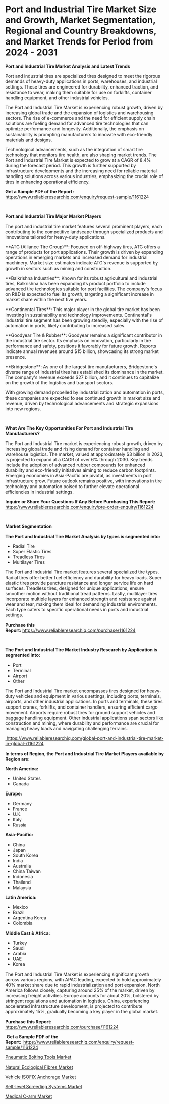 <p><h1>Port and Industrial Tire Market Size and Growth, Market Segmentation, Regional and Country Breakdowns, and Market Trends for Period from 2024 -  2031</h1></p><p><strong>Port and Industrial Tire Market Analysis and Latest Trends</strong></p>
<p><p>Port and industrial tires are specialized tires designed to meet the rigorous demands of heavy-duty applications in ports, warehouses, and industrial settings. These tires are engineered for durability, enhanced traction, and resistance to wear, making them suitable for use on forklifts, container handling equipment, and other industrial vehicles.</p><p>The Port and Industrial Tire Market is experiencing robust growth, driven by increasing global trade and the expansion of logistics and warehousing sectors. The rise of e-commerce and the need for efficient supply chain solutions are fueling demand for advanced tire technologies that can optimize performance and longevity. Additionally, the emphasis on sustainability is prompting manufacturers to innovate with eco-friendly materials and designs.</p><p>Technological advancements, such as the integration of smart tire technology that monitors tire health, are also shaping market trends. The Port and Industrial Tire Market is expected to grow at a CAGR of 8.4% during the forecast period. This growth is further supported by infrastructure developments and the increasing need for reliable material handling solutions across various industries, emphasizing the crucial role of tires in enhancing operational efficiency.</p></p>
<p><strong>Get a Sample PDF of the Report:&nbsp;</strong> <a href="https://www.reliableresearchiq.com/enquiry/request-sample/1161224?utm_campaign=1546&utm_medium=2&utm_source=Github&utm_content=ia&utm_term=11102024&utm_id=port-and-industrial-tire">https://www.reliableresearchiq.com/enquiry/request-sample/1161224</a></p>
<p>&nbsp;</p>
<p><strong>Port and Industrial Tire Major Market Players</strong></p>
<p><p>The port and industrial tire market features several prominent players, each contributing to the competitive landscape through specialized products and innovations tailored for heavy-duty applications.</p><p>**ATG (Alliance Tire Group)**: Focused on off-highway tires, ATG offers a range of products for port applications. Their growth is driven by expanding operations in emerging markets and increased demand for industrial machinery. Market size estimates indicate ATG's revenue is supported by growth in sectors such as mining and construction.</p><p>**Balkrishna Industries**: Known for its robust agricultural and industrial tires, Balkrishna has been expanding its product portfolio to include advanced tire technologies suitable for port facilities. The company's focus on R&D is expected to fuel its growth, targeting a significant increase in market share within the next five years.</p><p>**Continental Tires**: This major player in the global tire market has been investing in sustainability and technology improvements. Continental's industrial tire segment has been growing steadily, especially with the rise of automation in ports, likely contributing to increased sales.</p><p>**Goodyear Tire & Rubber**: Goodyear remains a significant contributor in the industrial tire sector. Its emphasis on innovation, particularly in tire performance and safety, positions it favorably for future growth. Reports indicate annual revenues around $15 billion, showcasing its strong market presence.</p><p>**Bridgestone**: As one of the largest tire manufacturers, Bridgestone's diverse range of industrial tires has established its dominance in the market. The company's revenue exceeds $27 billion, and it continues to capitalize on the growth of the logistics and transport sectors.</p><p>With growing demand propelled by industrialization and automation in ports, these companies are expected to see continued growth in market size and revenue, driven by technological advancements and strategic expansions into new regions.</p></p>
<p>&nbsp;</p>
<p><strong>What Are The Key Opportunities For Port and Industrial Tire Manufacturers?</strong></p>
<p><p>The Port and Industrial Tire market is experiencing robust growth, driven by increasing global trade and rising demand for container handling and warehouse logistics. The market, valued at approximately $3 billion in 2023, is projected to expand at a CAGR of over 6% through 2030. Key trends include the adoption of advanced rubber compounds for enhanced durability and eco-friendly initiatives aiming to reduce carbon footprints. Emerging economies in Asia-Pacific are pivotal, as investments in port infrastructure grow. Future outlook remains positive, with innovations in tire technology and automation poised to further elevate operational efficiencies in industrial settings.</p></p>
<p><strong>Inquire or Share Your Questions If Any Before Purchasing This Report:</strong> <a href="https://www.reliableresearchiq.com/enquiry/pre-order-enquiry/1161224?utm_campaign=1546&utm_medium=2&utm_source=Github&utm_content=ia&utm_term=11102024&utm_id=port-and-industrial-tire">https://www.reliableresearchiq.com/enquiry/pre-order-enquiry/1161224</a></p>
<p>&nbsp;</p>
<p><strong>Market Segmentation</strong></p>
<p><strong>The Port and Industrial Tire Market Analysis by types is segmented into:</strong></p>
<p><ul><li>Radial Tire</li><li>Super Elastic Tires</li><li>Treadless Tires</li><li>Multilayer Tires</li></ul></p>
<p><p>The Port and Industrial Tire market features several specialized tire types. Radial tires offer better fuel efficiency and durability for heavy loads. Super elastic tires provide puncture resistance and longer service life on hard surfaces. Treadless tires, designed for unique applications, ensure smoother motion without traditional tread patterns. Lastly, multilayer tires incorporate multiple layers for enhanced strength and resistance against wear and tear, making them ideal for demanding industrial environments. Each type caters to specific operational needs in ports and industrial settings.</p></p>
<p><strong>Purchase this Report:&nbsp;</strong><a href="https://www.reliableresearchiq.com/purchase/1161224?utm_campaign=1546&utm_medium=2&utm_source=Github&utm_content=ia&utm_term=11102024&utm_id=port-and-industrial-tire">https://www.reliableresearchiq.com/purchase/1161224</a></p>
<p>&nbsp;</p>
<p><strong>The Port and Industrial Tire Market Industry Research by Application is segmented into:</strong></p>
<p><ul><li>Port</li><li>Terminal</li><li>Airport</li><li>Other</li></ul></p>
<p><p>The Port and Industrial Tire market encompasses tires designed for heavy-duty vehicles and equipment in various settings, including ports, terminals, airports, and other industrial applications. In ports and terminals, these tires support cranes, forklifts, and container handlers, ensuring efficient cargo movement. Airports require robust tires for ground support vehicles and baggage handling equipment. Other industrial applications span sectors like construction and mining, where durability and performance are crucial for managing heavy loads and navigating challenging terrains.</p></p>
<p><a href="https://www.reliableresearchiq.com/global-port-and-industrial-tire-market-in-global-r1161224?utm_campaign=1546&utm_medium=2&utm_source=Github&utm_content=ia&utm_term=11102024&utm_id=port-and-industrial-tire">&nbsp;https://www.reliableresearchiq.com/global-port-and-industrial-tire-market-in-global-r1161224</a></p>
<p><strong>In terms of Region, the Port and Industrial Tire Market Players available by Region are:</strong></p>
<p>
    <p> <strong> North America: </strong>
        <ul>
            <li>United States</li>
            <li>Canada</li>
        </ul>
        </p> 
    <p> <strong> Europe: </strong>
        <ul>
            <li>Germany</li>
            <li>France</li>
            <li>U.K.</li>
            <li>Italy</li>
            <li>Russia</li>
        </ul>
        </p> 
    <p> <strong> Asia-Pacific: </strong>
        <ul>
            <li>China</li>
            <li>Japan</li>
            <li>South Korea</li>
            <li>India</li>
            <li>Australia</li>
            <li>China Taiwan</li>
            <li>Indonesia</li>
            <li>Thailand</li>
            <li>Malaysia</li>
        </ul>
        </p> 
    <p> <strong> Latin America: </strong>
        <ul>
            <li>Mexico</li>
            <li>Brazil</li>
            <li>Argentina Korea</li>
            <li>Colombia</li>
        </ul>
        </p> 
    <p> <strong> Middle East & Africa: </strong>
        <ul>
            <li>Turkey</li>
            <li>Saudi</li>
            <li>Arabia</li>
            <li>UAE</li>
            <li>Korea</li>
        </ul>
    </p>
    </p>
<p><p>The Port and Industrial Tire Market is experiencing significant growth across various regions, with APAC leading, expected to hold approximately 40% market share due to rapid industrialization and port expansion. North America follows closely, capturing around 25% of the market, driven by increasing freight activities. Europe accounts for about 20%, bolstered by stringent regulations and automation in logistics. China, experiencing accelerated infrastructure development, is projected to contribute approximately 15%, gradually becoming a key player in the global market.</p></p>
<p><strong>Purchase this Report: </strong><a href="https://www.reliableresearchiq.com/purchase/1161224?utm_campaign=1546&utm_medium=2&utm_source=Github&utm_content=ia&utm_term=11102024&utm_id=port-and-industrial-tire">https://www.reliableresearchiq.com/purchase/1161224</a></p>
<p>&nbsp;<strong>Get a Sample PDF of the Report:&nbsp;&nbsp;</strong><a href="https://www.reliableresearchiq.com/enquiry/request-sample/1161224?utm_campaign=1546&utm_medium=2&utm_source=Github&utm_content=ia&utm_term=11102024&utm_id=port-and-industrial-tire">https://www.reliableresearchiq.com/enquiry/request-sample/1161224</a></p>
<p><strong></strong></p>
<p><p><a href="https://www.linkedin.com/pulse/pneumatic-bolting-tools-market2024-2031-industry-insights-7htsc?utm_campaign=1546&utm_medium=2&utm_source=Github&utm_content=ia&utm_term=11102024&utm_id=port-and-industrial-tire">Pneumatic Bolting Tools Market</a></p><p><a href="https://www.linkedin.com/pulse/booming-natural-ecological-fibres-market-sector-analysis-growth-ai1zf?utm_campaign=1546&utm_medium=2&utm_source=Github&utm_content=ia&utm_term=11102024&utm_id=port-and-industrial-tire">Natural Ecological Fibres Market</a></p><p><a href="https://www.linkedin.com/pulse/vehicle-isofix-anchorage-market-outlook-share-analysis-6vdke?utm_campaign=1546&utm_medium=2&utm_source=Github&utm_content=ia&utm_term=11102024&utm_id=port-and-industrial-tire">Vehicle ISOFIX Anchorage Market</a></p><p><a href="https://www.linkedin.com/pulse/shaping-forces-self-level-screeding-systems-market-applications-rrjdc?utm_campaign=1546&utm_medium=2&utm_source=Github&utm_content=ia&utm_term=11102024&utm_id=port-and-industrial-tire">Self-level Screeding Systems Market</a></p><p><a href="https://www.linkedin.com/pulse/navigating-global-medical-c-arm-market-landscape-trends-forecasts-2l02e?utm_campaign=1546&utm_medium=2&utm_source=Github&utm_content=ia&utm_term=11102024&utm_id=port-and-industrial-tire">Medical C-arm Market</a></p></p>